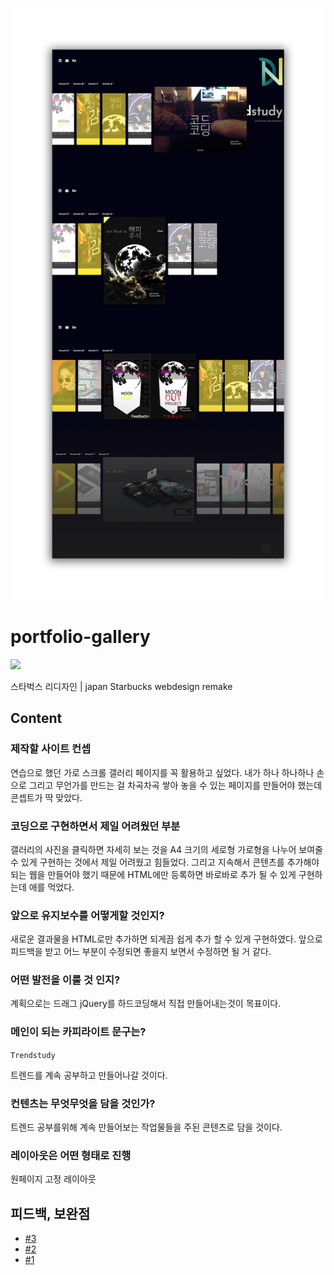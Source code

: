 <p align="center">
  <img src="./static/gallery.png" />
</p>

# portfolio-gallery

![](https://img.shields.io/badge/webdesign-Graphic-brightgreen)

스타벅스 리디자인 | japan Starbucks webdesign remake

## Content

### 제작할 사이트 컨셉

연습으로 했던 가로 스크롤 갤러리 페이지를 꼭 활용하고 싶었다. 내가 하나 하나하나 손으로 그리고 무언가를 만드는 걸 차곡차곡 쌓아 놓을 수 있는 페이지를 만들어야 했는데 콘셉트가 딱 맞았다.

### 코딩으로 구현하면서 제일 어려웠던 부분

갤러리의 사진을 클릭하면 자세히 보는 것을 A4 크기의 세로형 가로형을 나누어 보여줄 수 있게 구현하는 것에서 제일 어려웠고 힘들었다. 그리고 지속해서 콘텐츠를 추가해야 되는 웹을 만들어야 했기 때문에 HTML에만 등록하면 바로바로 추가 될 수 있게 구현하는데 애를 먹었다.

### 앞으로 유지보수를 어떻게할 것인지?

새로운 결과물을 HTML로만 추가하면 되게끔 쉽게 추가 할 수 있게 구현하였다. 앞으로 피드백을 받고 어느 부분이 수정되면 좋을지 보면서 수정하면 될 거 같다.

### 어떤 발전을 이룰 것 인지?

계획으로는 드래그 jQuery를 하드코딩해서 직접 만들어내는것이 목표이다.

### 메인이 되는 카피라이트 문구는?

`Trendstudy`

트렌드를 계속 공부하고 만들어나갈 것이다.

### 컨텐츠는 무엇무엇을 담을 것인가?

트렌드 공부를위해 계속 만들어보는 작업물들을 주된 콘텐츠로 담을 것이다.

### 레이아웃은 어떤 형태로 진행

원페이지 고정 레이아웃

## 피드백, 보완점

- [#3](https://github.com/Hansanghyeon/portfolio-gallery/issues/3)
- [#2](https://github.com/Hansanghyeon/portfolio-gallery/issues/2)
- [#1](https://github.com/Hansanghyeon/portfolio-gallery/issues/1)